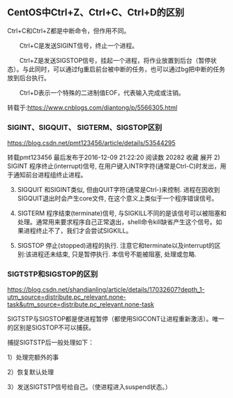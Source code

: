 ## CentOS中Ctrl+Z、Ctrl+C、Ctrl+D的区别

Ctrl+C和Ctrl+Z都是中断命令，但作用不同。

　　Ctrl+C是发送SIGINT信号，终止一个进程。

　　Ctrl+Z是发送SIGSTOP信号，挂起一个进程，将作业放置到后台（暂停状态）。与此同时，可以通过fg重启前台被中断的任务，也可以通过bg把中断的任务放到后台执行。

　　Ctrl+D表示一个特殊的二进制值EOF，代表输入完成或注销。

转载于:https://www.cnblogs.com/diantong/p/5566305.html

### SIGINT、SIGQUIT、 SIGTERM、SIGSTOP区别

https://blog.csdn.net/pmt123456/article/details/53544295

转载pmt123456 最后发布于2016-12-09 21:22:20 阅读数 20282  收藏
展开
2) SIGINT
程序终止(interrupt)信号, 在用户键入INTR字符(通常是Ctrl-C)时发出，用于通知前台进程组终止进程。


3) SIGQUIT
和SIGINT类似, 但由QUIT字符(通常是Ctrl-\)来控制. 进程在因收到SIGQUIT退出时会产生core文件, 在这个意义上类似于一个程序错误信号。


15) SIGTERM
程序结束(terminate)信号, 与SIGKILL不同的是该信号可以被阻塞和处理。通常用来要求程序自己正常退出，shell命令kill缺省产生这个信号。如果进程终止不了，我们才会尝试SIGKILL。


19) SIGSTOP
停止(stopped)进程的执行. 注意它和terminate以及interrupt的区别:该进程还未结束, 只是暂停执行. 本信号不能被阻塞, 处理或忽略.

### SIGTSTP和SIGSTOP的区别

https://blog.csdn.net/shandianling/article/details/17032607?depth_1-utm_source=distribute.pc_relevant.none-task&utm_source=distribute.pc_relevant.none-task

 SIGTSTP与SIGSTOP都是使进程暂停（都使用SIGCONT让进程重新激活）。唯一的区别是SIGSTOP不可以捕获。

捕捉SIGTSTP后一般处理如下：

1）处理完额外的事

2）恢复默认处理

3）发送SIGTSTP信号给自己。（使进程进入suspend状态。）